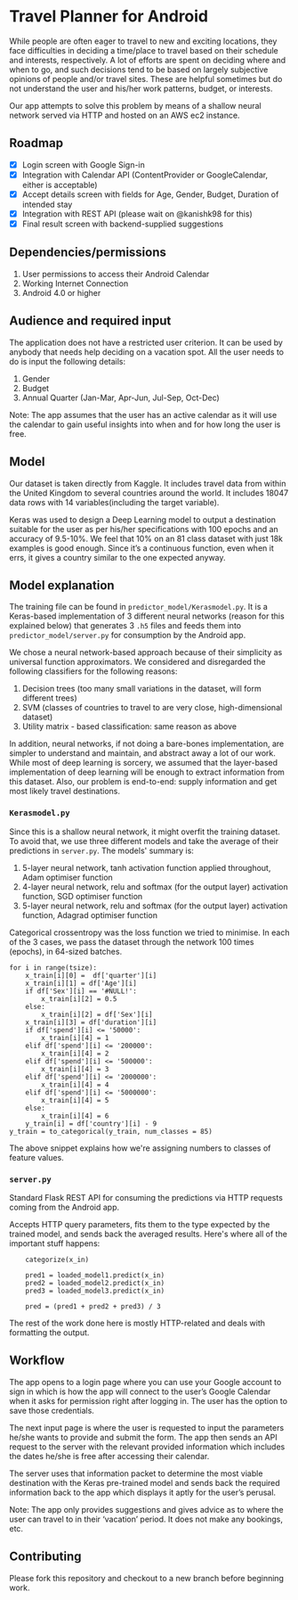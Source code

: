 # Travel Planner for Android

While people are often eager to travel to new and exciting locations, they face difficulties in deciding a time/place to travel based on their schedule and interests, respectively. A lot of efforts are spent on deciding where and when to go, and such decisions tend to be based on largely subjective opinions of people and/or travel sites. These are helpful sometimes but do not understand the user and his/her work patterns, budget, or interests. 

Our app attempts to solve this problem by means of a shallow neural network served via HTTP and hosted on an AWS ec2 instance. 

## Roadmap

- [x] Login screen with Google Sign-in
- [x] Integration with Calendar API (ContentProvider or GoogleCalendar, either is acceptable)
- [x] Accept details screen with fields for Age, Gender, Budget, Duration of intended stay
- [x] Integration with REST API (please wait on @kanishk98 for this)
- [x] Final result screen with backend-supplied suggestions

## Dependencies/permissions
1. User permissions to access their Android Calendar
2. Working Internet Connection
3. Android 4.0 or higher 

## Audience and required input 
The application does not have a restricted user criterion. It can be used by anybody that needs help deciding on a vacation spot. All the user needs to do is input the following details: 
1. Gender 
2. Budget
3. Annual Quarter (Jan-Mar, Apr-Jun, Jul-Sep, Oct-Dec) 

Note: The app assumes that the user has an active calendar as it will use the calendar to gain useful insights into when and for how long the user is free. 

## Model 
Our dataset is taken directly from Kaggle. It includes travel data from within the United Kingdom to several countries around the world. It includes 18047 data rows with 14 variables(including the target variable).

Keras was used to design a Deep Learning model to output a destination suitable for the user as per his/her specifications with 100 epochs and an accuracy of 9.5-10%. We feel that 10% on an 81 class dataset with just 18k examples is good enough. Since it’s a continuous function, even when it errs, it gives a country similar to the one expected anyway. 

## Model explanation

The training file can be found in `predictor_model/Kerasmodel.py`. It is a Keras-based implementation of 3 different neural networks (reason for this explained below) that generates 3 `.h5` files and feeds them into `predictor_model/server.py` for consumption by the Android app. 

We chose a neural network-based approach because of their simplicity as universal function approximators. We considered and disregarded the following classifiers for the following reasons:

1. Decision trees (too many small variations in the dataset, will form different trees)
2. SVM (classes of countries to travel to are very close, high-dimensional dataset)
3. Utility matrix - based classification: same reason as above

In addition, neural networks, if not doing a bare-bones implementation, are simpler to understand and maintain, and abstract away a lot of our work. While most of deep learning is sorcery, we assumed that the layer-based implementation of deep learning will be enough to extract information from this dataset. Also, our problem is end-to-end: supply information and get most likely travel destinations.

### `Kerasmodel.py`

Since this is a shallow neural network, it might overfit the training dataset. To avoid that, we use three different models and take the average of their predictions in `server.py`. The models' summary is:
1. 5-layer neural network, tanh activation function applied throughout, Adam optimiser function
2. 4-layer neural network, relu and softmax (for the output layer) activation function, SGD optimiser function
3. 5-layer neural network, relu and softmax (for the output layer) activation function, Adagrad optimiser function

Categorical crossentropy was the loss function we tried to minimise. 
In each of the 3 cases, we pass the dataset through the network 100 times (epochs), in 64-sized batches. 

```
for i in range(tsize):
	x_train[i][0] =  df['quarter'][i]
	x_train[i][1] = df['Age'][i]
	if df['Sex'][i] == '#NULL!':
		x_train[i][2] = 0.5	
	else: 
		x_train[i][2] = df['Sex'][i]
	x_train[i][3] = df['duration'][i]
	if df['spend'][i] <= '50000':
		x_train[i][4] = 1
	elif df['spend'][i] <= '200000':
		x_train[i][4] = 2
	elif df['spend'][i] <= '500000':
		x_train[i][4] = 3
	elif df['spend'][i] <= '2000000':
		x_train[i][4] = 4
	elif df['spend'][i] <= '5000000':
		x_train[i][4] = 5
	else:
		x_train[i][4] = 6
	y_train[i] = df['country'][i] - 9
y_train = to_categorical(y_train, num_classes = 85)
```

The above snippet explains how we're assigning numbers to classes of feature values.

### `server.py`

Standard Flask REST API for consuming the predictions via HTTP requests coming from the Android app. 

Accepts HTTP query parameters, fits them to the type expected by the trained model, and sends back the averaged results. Here's where all of the important stuff happens:

```
    categorize(x_in)

    pred1 = loaded_model1.predict(x_in)
    pred2 = loaded_model2.predict(x_in)
    pred3 = loaded_model3.predict(x_in)

    pred = (pred1 + pred2 + pred3) / 3
```

The rest of the work done here is mostly HTTP-related and deals with formatting the output. 

## Workflow
The app opens to a login page where you can use your Google account to sign in which is how the app will connect to the user’s Google Calendar when it asks for permission right after logging in. The user has the option to save those credentials.

The next input page is where the user is requested to input the parameters he/she wants to provide and submit the form. The app then sends an API request to the server with the relevant provided information which includes the dates he/she is free after accessing their calendar.

The server uses that information packet to determine the most viable destination with the Keras pre-trained model and sends back the required information back to the app which displays it aptly for the user’s perusal.

Note: The app only provides suggestions and gives advice as to where the user can travel to in their ‘vacation’ period. It does not make any bookings, etc.

## Contributing 

Please fork this repository and checkout to a new branch before beginning work. 

